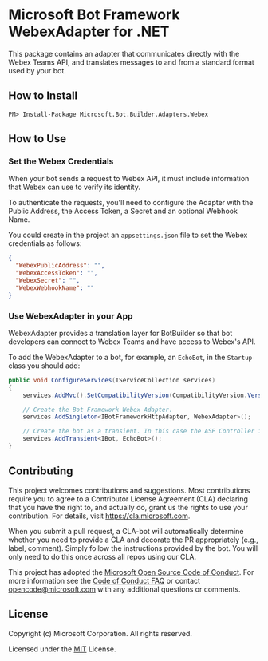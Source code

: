 ﻿# Microsoft Bot Framework WebexAdapter for .NET

This package contains an adapter that communicates directly with the Webex Teams API, and translates messages to and from a standard format used by your bot.

## How to Install

````
PM> Install-Package Microsoft.Bot.Builder.Adapters.Webex
````
## How to Use

### Set the Webex Credentials
When your bot sends a request to Webex API, it must include information that Webex can use to verify its identity.

To authenticate the requests, you'll need to configure the Adapter with the Public Address, the Access Token, a Secret and an optional Webhook Name.

You could create in the project an `appsettings.json` file to set the Webex credentials as follows:

```json
{
  "WebexPublicAddress": "",
  "WebexAccessToken": "",
  "WebexSecret": "",
  "WebexWebhookName": ""
}
```

### Use WebexAdapter in your App

WebexAdapter provides a translation layer for BotBuilder so that bot developers can connect to Webex Teams and have access to Webex's API.

To add the WebexAdapter to a bot, for example, an `EchoBot`, in the `Startup` class you should add:

```C#
public void ConfigureServices(IServiceCollection services)
{
    services.AddMvc().SetCompatibilityVersion(CompatibilityVersion.Version_2_1);

    // Create the Bot Framework Webex Adapter.
    services.AddSingleton<IBotFrameworkHttpAdapter, WebexAdapter>();

    // Create the bot as a transient. In this case the ASP Controller is expecting an IBot.
    services.AddTransient<IBot, EchoBot>();
}
```

## Contributing

This project welcomes contributions and suggestions.  Most contributions require you to agree to a
Contributor License Agreement (CLA) declaring that you have the right to, and actually do, grant us
the rights to use your contribution. For details, visit https://cla.microsoft.com.

When you submit a pull request, a CLA-bot will automatically determine whether you need to provide
a CLA and decorate the PR appropriately (e.g., label, comment). Simply follow the instructions
provided by the bot. You will only need to do this once across all repos using our CLA.

This project has adopted the [Microsoft Open Source Code of Conduct](https://opensource.microsoft.com/codeofconduct/).
For more information see the [Code of Conduct FAQ](https://opensource.microsoft.com/codeofconduct/faq/) or
contact [opencode@microsoft.com](mailto:opencode@microsoft.com) with any additional questions or comments.

## License

Copyright (c) Microsoft Corporation. All rights reserved.

Licensed under the [MIT](https://github.com/Microsoft/vscode/blob/master/LICENSE.txt) License.


